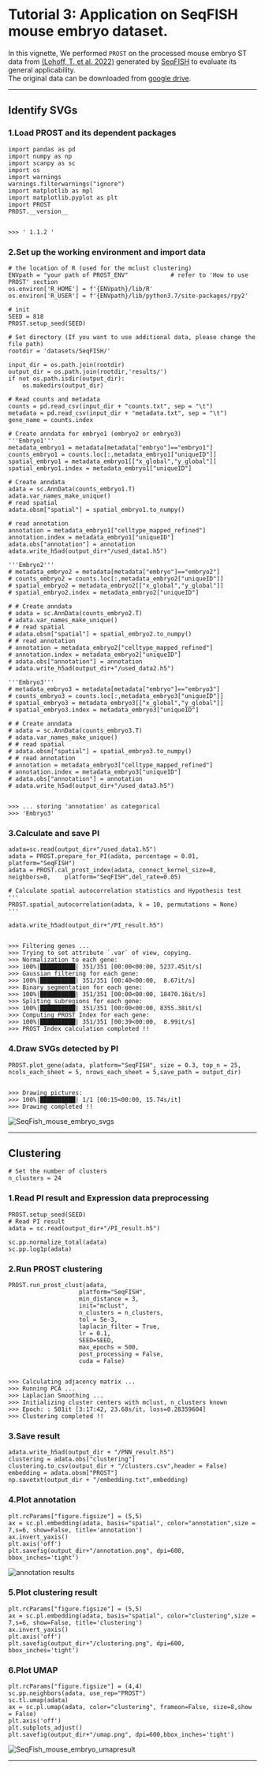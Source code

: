 # Tutorial 3: Application on SeqFISH mouse embryo dataset. 
In this vignette, We performed `PROST` on the processed mouse embryo ST data from [(Lohoff, T. et al. 2022)](https://doi.org/10.1038/s41587-021-01006-2) generated by [SeqFISH](https://spatial.caltech.edu/seqfish/) to evaluate its general applicability.  
The original data can be downloaded from [google drive](https://drive.google.com/drive/folders/1r5Cuo4YqZVtFPpB-VqDoHkMW6vhl9glf?usp=share_link). 

---

## Identify SVGs
### 1.Load PROST and its dependent packages

    import pandas as pd 
    import numpy as np 
    import scanpy as sc 
    import os 
    import warnings 
    warnings.filterwarnings("ignore") 
    import matplotlib as mpl 
    import matplotlib.pyplot as plt 
    import PROST 
    PROST.__version__ 


    >>> ' 1.1.2 '


### 2.Set up the working environment and import data 

    # the location of R (used for the mclust clustering)
    ENVpath = "your path of PROST_ENV"            # refer to 'How to use PROST' section  
    os.environ['R_HOME'] = f'{ENVpath}/lib/R'
    os.environ['R_USER'] = f'{ENVpath}/lib/python3.7/site-packages/rpy2'
    
    # init
    SEED = 818
    PROST.setup_seed(SEED)
    
    # Set directory (If you want to use additional data, please change the file path)
    rootdir = 'datasets/SeqFISH/'
    
    input_dir = os.path.join(rootdir)
    output_dir = os.path.join(rootdir,'results/')
    if not os.path.isdir(output_dir):
        os.makedirs(output_dir)

    # Read counts and metadata
    counts = pd.read_csv(input_dir + "counts.txt", sep = "\t")
    metadata = pd.read_csv(input_dir + "metadata.txt", sep = "\t")
    gene_name = counts.index

    # Create anndata for embryo1 (embryo2 or embryo3)
    '''Embryo1'''
    metadata_embryo1 = metadata[metadata["embryo"]=="embryo1"]
    counts_embryo1 = counts.loc[:,metadata_embryo1["uniqueID"]]
    spatial_embryo1 = metadata_embryo1[["x_global","y_global"]]
    spatial_embryo1.index = metadata_embryo1["uniqueID"]

    # Create anndata
    adata = sc.AnnData(counts_embryo1.T)
    adata.var_names_make_unique()
    # read spatial
    adata.obsm["spatial"] = spatial_embryo1.to_numpy()

    # read annotation
    annotation = metadata_embryo1["celltype_mapped_refined"]
    annotation.index = metadata_embryo1["uniqueID"]
    adata.obs["annotation"] = annotation
    adata.write_h5ad(output_dir+"/used_data1.h5")

    '''Embryo2'''
    # metadata_embryo2 = metadata[metadata["embryo"]=="embryo2"]
    # counts_embryo2 = counts.loc[:,metadata_embryo2["uniqueID"]]
    # spatial_embryo2 = metadata_embryo2[["x_global","y_global"]]
    # spatial_embryo2.index = metadata_embryo2["uniqueID"]

    # # Create anndata
    # adata = sc.AnnData(counts_embryo2.T)
    # adata.var_names_make_unique()
    # # read spatial
    # adata.obsm["spatial"] = spatial_embryo2.to_numpy()
    # # read annotation
    # annotation = metadata_embryo2["celltype_mapped_refined"]
    # annotation.index = metadata_embryo2["uniqueID"]
    # adata.obs["annotation"] = annotation
    # adata.write_h5ad(output_dir+"/used_data2.h5")

    '''Embryo3'''
    # metadata_embryo3 = metadata[metadata["embryo"]=="embryo3"]
    # counts_embryo3 = counts.loc[:,metadata_embryo3["uniqueID"]]
    # spatial_embryo3 = metadata_embryo3[["x_global","y_global"]]
    # spatial_embryo3.index = metadata_embryo3["uniqueID"]

    # # Create anndata
    # adata = sc.AnnData(counts_embryo3.T)
    # adata.var_names_make_unique()
    # # read spatial
    # adata.obsm["spatial"] = spatial_embryo3.to_numpy()
    # # read annotation
    # annotation = metadata_embryo3["celltype_mapped_refined"]
    # annotation.index = metadata_embryo3["uniqueID"]
    # adata.obs["annotation"] = annotation
    # adata.write_h5ad(output_dir+"/used_data3.h5")


    >>> ... storing 'annotation' as categorical
    >>> 'Embryo3'


### 3.Calculate and save PI

    adata=sc.read(output_dir+"/used_data1.h5")
    adata = PROST.prepare_for_PI(adata, percentage = 0.01, platform="SeqFISH")
    adata = PROST.cal_prost_index(adata, connect_kernel_size=8, neighbors=8,    platform="SeqFISH",del_rate=0.05)

    # Calculate spatial autocorrelation statistics and Hypothesis test
    '''
    PROST.spatial_autocorrelation(adata, k = 10, permutations = None)
    '''

    adata.write_h5ad(output_dir+"/PI_result.h5")


    >>> Filtering genes ...
    >>> Trying to set attribute `.var` of view, copying.
    >>> Normalization to each gene:
    >>> 100%|██████████| 351/351 [00:00<00:00, 5237.45it/s]
    >>> Gaussian filtering for each gene:
    >>> 100%|██████████| 351/351 [00:40<00:00,  8.67it/s]
    >>> Binary segmentation for each gene:
    >>> 100%|██████████| 351/351 [00:00<00:00, 18470.16it/s]
    >>> Spliting subregions for each gene:
    >>> 100%|██████████| 351/351 [00:00<00:00, 8355.38it/s]
    >>> Computing PROST Index for each gene:
    >>> 100%|██████████| 351/351 [00:39<00:00,  8.99it/s]
    >>> PROST Index calculation completed !!



### 4.Draw SVGs detected by PI
    PROST.plot_gene(adata, platform="SeqFISH", size = 0.3, top_n = 25, ncols_each_sheet = 5, nrows_each_sheet = 5,save_path = output_dir)


    >>> Drawing pictures:
    >>> 100%|██████████| 1/1 [00:15<00:00, 15.74s/it]
    >>> Drawing completed !!
![SeqFish_mouse_embryo_svgs](./_images/SeqFish/SeqFish_mouse_embryo_svgs.png "Draw SVGs detected by PI")


--- 
## Clustering 
    # Set the number of clusters
    n_clusters = 24
    

### 1.Read PI result and Expression data preprocessing
    PROST.setup_seed(SEED)
    # Read PI result
    adata = sc.read(output_dir+"/PI_result.h5")

    sc.pp.normalize_total(adata)
    sc.pp.log1p(adata)


### 2.Run PROST clustering
    PROST.run_prost_clust(adata, 
                        platform="SeqFISH", 
                        min_distance = 3,
                        init="mclust",
                        n_clusters = n_clusters,                      
                        tol = 5e-3,
                        laplacin_filter = True,
                        lr = 0.1, 
                        SEED=SEED,
                        max_epochs = 500,
                        post_processing = False,
                        cuda = False)


    >>> Calculating adjacency matrix ...
    >>> Running PCA ...
    >>> Laplacian Smoothing ...
    >>> Initializing cluster centers with mclust, n_clusters known
    >>> Epoch: : 501it [3:17:42, 23.68s/it, loss=0.28359604]                         
    >>> Clustering completed !!


### 3.Save result
    adata.write_h5ad(output_dir + "/PNN_result.h5")
    clustering = adata.obs["clustering"]
    clustering.to_csv(output_dir + "/clusters.csv",header = False)
    embedding = adata.obsm["PROST"]
    np.savetxt(output_dir + "/embedding.txt",embedding)


### 4.Plot annotation

    plt.rcParams["figure.figsize"] = (5,5)
    ax = sc.pl.embedding(adata, basis="spatial", color="annotation",size = 7,s=6, show=False, title='annotation')
    ax.invert_yaxis()
    plt.axis('off')
    plt.savefig(output_dir+"/annotation.png", dpi=600, bbox_inches='tight')

![annotation results](./_images/SeqFish/SeqFish_mouse_embryo_annotation.png "annotation results")


### 5.Plot clustering result
    plt.rcParams["figure.figsize"] = (5,5)
    ax = sc.pl.embedding(adata, basis="spatial", color="clustering",size = 7,s=6, show=False, title='clustering')
    ax.invert_yaxis()
    plt.axis('off')
    plt.savefig(output_dir+"/clustering.png", dpi=600, bbox_inches='tight')


### 6.Plot UMAP
    plt.rcParams["figure.figsize"] = (4,4)
    sc.pp.neighbors(adata, use_rep="PROST")
    sc.tl.umap(adata)
    ax = sc.pl.umap(adata, color="clustering", frameon=False, size=8,show = False)
    plt.axis('off')
    plt.subplots_adjust()
    plt.savefig(output_dir+"/umap.png", dpi=600,bbox_inches='tight')

![SeqFish_mouse_embryo_umapresult](./_images/SeqFish/SeqFish_mouse_embryo_umapresult.png "SeqFish_mouse_embryo_umap_result")

---

